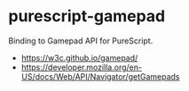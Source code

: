 # purescript-gamepad

Binding to Gamepad API for PureScript.

* https://w3c.github.io/gamepad/
* https://developer.mozilla.org/en-US/docs/Web/API/Navigator/getGamepads